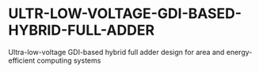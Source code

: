 # ULTR-LOW-VOLTAGE-GDI-BASED-HYBRID-FULL-ADDER
Ultra-low-voltage GDI-based hybrid full adder design for area and energy-efficient computing systems
